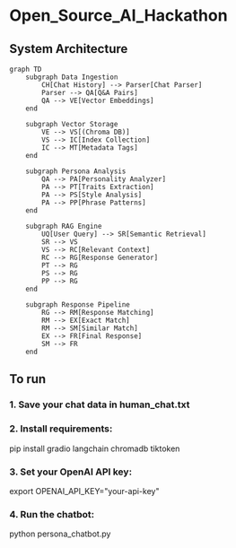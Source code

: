 # Open_Source_AI_Hackathon

## System Architecture

```mermaid
graph TD
    subgraph Data Ingestion
        CH[Chat History] --> Parser[Chat Parser]
        Parser --> QA[Q&A Pairs]
        QA --> VE[Vector Embeddings]
    end

    subgraph Vector Storage
        VE --> VS[(Chroma DB)]
        VS --> IC[Index Collection]
        IC --> MT[Metadata Tags]
    end

    subgraph Persona Analysis
        QA --> PA[Personality Analyzer]
        PA --> PT[Traits Extraction]
        PA --> PS[Style Analysis]
        PA --> PP[Phrase Patterns]
    end

    subgraph RAG Engine
        UQ[User Query] --> SR[Semantic Retrieval]
        SR --> VS
        VS --> RC[Relevant Context]
        RC --> RG[Response Generator]
        PT --> RG
        PS --> RG
        PP --> RG
    end

    subgraph Response Pipeline
        RG --> RM[Response Matching]
        RM --> EX[Exact Match]
        RM --> SM[Similar Match]
        EX --> FR[Final Response]
        SM --> FR
    end
```

## To run
### 1. Save your chat data in human_chat.txt
### 2. Install requirements:
 pip install gradio langchain chromadb tiktoken
### 3. Set your OpenAI API key:

 export OPENAI_API_KEY="your-api-key"
### 4. Run the chatbot:

 python persona_chatbot.py
